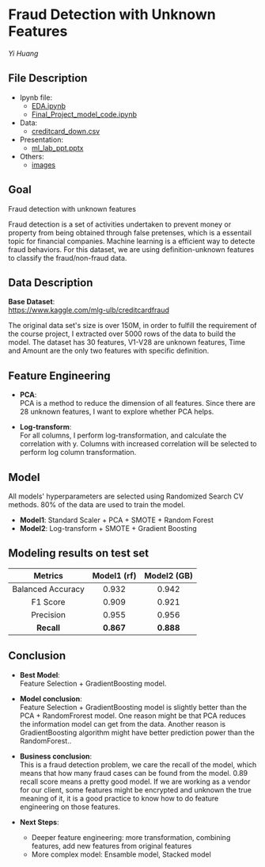 # Fraud Detection with Unknown Features

*Yi Huang*  

## File Description  
* Ipynb file:  
	- [EDA.ipynb](https://github.com/yihuang1995/Fraud_Detection_with_Unknown_Features/blob/main/EDA.ipynb)  
	- [Final_Project_model_code.ipynb](https://github.com/yihuang1995/Fraud_Detection_with_Unknown_Features/blob/main/Final_Project_model_code.ipynb)  
* Data:  
	- [creditcard_down.csv](https://github.com/yihuang1995/Fraud_Detection_with_Unknown_Features/blob/main/creditcard_down.csv) 
* Presentation:  
	- [ml_lab_ppt.pptx](https://github.com/yihuang1995/Fraud_Detection_with_Unknown_Features/blob/main/ml_lab_ppt.pptx)
* Others:   
	- [images](https://github.com/juliafeec/tmdb/tree/master/images)  

## Goal
Fraud detection with unknown features

Fraud detection is a set of activities undertaken to prevent money or property from being obtained through false pretenses, which is a essentail topic for financial companies. Machine learning is a efficient way to detecte fraud behaviors. For this dataset, we are using definition-unknown features to classify the fraud/non-fraud data.   
 
## Data Description
**Base Dataset**:  
<https://www.kaggle.com/mlg-ulb/creditcardfraud>

The original data set's size is over 150M, in order to fulfill the requirement of the course project, I extracted over 5000 rows of the data to build the model. The dataset has 30 features, V1-V28 are unknown features, Time and Amount are the only two features with specific definition.


## Feature Engineering

+ **PCA**:  
	PCA is a method to reduce the dimension of all features. Since there are 28 unknown features, I want to explore whether PCA helps.
	
+ **Log-transform**:  
	For all columns, I perform log-transformation, and calculate the correlation with y. Columns with increased correlation will be selected to perform log column transformation.

## Model

All models' hyperparameters are selected using Randomized Search CV methods. 80% of the data are used to train the model.

+ **Model1**: Standard Scaler + PCA + SMOTE + Random Forest 
+ **Model2**: Log-transform + SMOTE + Gradient Boosting


## Modeling results on test set

| Metrics                  | Model1 (rf)             | Model2 (GB)   |
| :----------------------: | :---------------------: | :-----------: |
| Balanced Accuracy        | 0.932                   | 0.942         |  
| F1 Score                 | 0.909                   | 0.921         |
| Precision                | 0.955                   | 0.956         |
| **Recall**               | **0.867**               | **0.888**     |




## Conclusion

+ **Best Model**:   
	Feature Selection + GradientBoosting model.   

+ **Model conclusion**:  
	Feature Selection + GradientBoosting model is slightly better than the PCA + RandomFrorest model. One reason might be that PCA reduces the information model can get from the data. Another reason is GradientBoosting algorithm might have better prediction power than the RandomForest..   
	
+ **Business conclusion**:   
	This is a fraud detection problem, we care the recall of the model, which means that how many fraud cases can be found from the model. 0.89 recall score means a pretty good model. If we are working as a vendor for our client, some features might be encrypted and unknown the true meaning of it, it is a good practice to know how to do feature engineering on those features.

+ **Next Steps**:  
	+ Deeper feature engineering: more transformation, combining features, add new features from original features
	+ More complex model: Ensamble model, Stacked model
